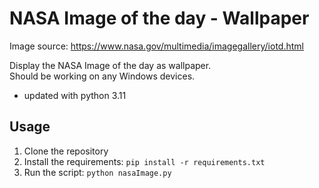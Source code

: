 # NASA Image of the day - Wallpaper
Image source: https://www.nasa.gov/multimedia/imagegallery/iotd.html  

Display the NASA Image of the day as wallpaper.  
Should be working on any Windows devices.

* updated with python 3.11

## Usage
1. Clone the repository
2. Install the requirements: `pip install -r requirements.txt`
3. Run the script: `python nasaImage.py`
